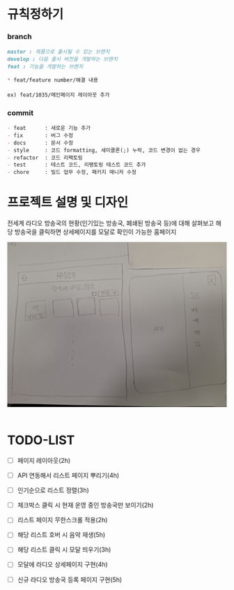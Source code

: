 # 규칙정하기

### branch
```markdown
master : 제품으로 출시될 수 있는 브랜치
develop : 다음 출시 버전을 개발하는 브랜치
feat : 기능을 개발하는 브랜치
```

```markdown
* feat/feature number/해결 내용

ex) feat/1035/메인페이지 레이아웃 추가
```

### commit
```markdown
- feat 		: 새로운 기능 추가
- fix 		: 버그 수정
- docs 		: 문서 수정
- style 	: 코드 formatting, 세미콜론(;) 누락, 코드 변경이 없는 경우
- refactor 	: 코드 리팩토링
- test 		: 테스트 코드, 리팽토링 테스트 코드 추가
- chore 	: 빌드 업무 수정, 패키지 매니저 수정
```



# 프로젝트 설명 및 디자인

전세계 라디오 방송국의 현황(인기있는 방송국, 폐쇄된 방송국 등)에 대해 살펴보고 해당 방송국을 클릭하면 상세페이지를 모달로 확인이 가능한 홈페이지

![](./src/imgs/design.jpg)
<img src="">


# TODO-LIST

- [ ] 페이지 레이아웃(2h)

- [ ] API 연동해서 리스트 페이지 뿌리기(4h)

- [ ] 인기순으로 리스트 정렬(3h)

- [ ] 체크박스 클릭 시 현재 운영 중인 방송국만 보이기(2h)

- [ ] 리스트 페이지 무한스크롤 적용(2h)

- [ ] 해당 리스트 호버 시 음악 재생(5h)

- [ ] 해당 리스트 클릭 시 모달 띄우기(3h)

- [ ] 모달에 라디오 상세페이지 구현(4h)

- [ ] 신규 라디오 방송국 등록 페이지 구현(5h)


